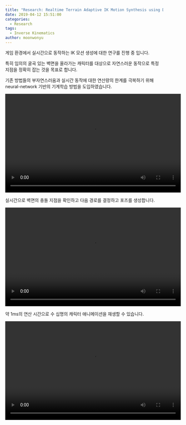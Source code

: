 ```yaml
---
title: "Research: Realtime Terrain Adaptive IK Motion Synthesis using Deep-learning"
date: 2019-04-12 15:51:00
categories:
  - Research
tags:
  - Inverse Kinematics
author: moonwonyu
---
```


게임 환경에서 실시간으로 동작하는 IK 모션 생성에 대한 연구를 진행 중 입니다.

특히 임의의 굴곡 있는 벽면을 올라가는 캐릭터를 대상으로 자연스러운 동작으로 특정 지점을 정확히 잡는 것을 목표로 합니다.

기존 방법들의 부자연스러움과 실시간 동작에 대한 연산량의 한계를 극복하기 위해 neural-network 기반의 기계학습 방법을 도입하였습니다.

<video width="560" height="315" controls>
  <source src="/images/posts/2019-04-12-IK_Video_Compare.mp4" type="video/mp4">
</video><br>

실시간으로 벽면의 충돌 지점을 확인하고 다음 경로를 결정하고 포즈를 생성합니다.

<video width="560" height="315" controls>
  <source src="/images/posts/2019-04-12-IK_Video_Demo.mp4" type="video/mp4">
</video><br>

약 1ms의 연산 시간으로 수 십명의 캐릭터 애니메이션을 재생할 수 있습니다.

<video width="560" height="315" controls>
  <source src="/images/posts/2019-04-12-IK_Video_Performance.mp4" type="video/mp4">
</video>
